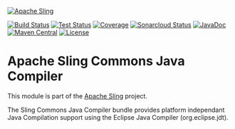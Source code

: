 [![Apache Sling](https://sling.apache.org/res/logos/sling.png)](https://sling.apache.org)

&#32;[![Build Status](https://ci-builds.apache.org/job/Sling/job/modules/job/sling-org-apache-sling-commons-compiler/job/master/badge/icon)](https://ci-builds.apache.org/job/Sling/job/modules/job/sling-org-apache-sling-commons-compiler/job/master/)&#32;[![Test Status](https://img.shields.io/jenkins/tests.svg?jobUrl=https://ci-builds.apache.org/job/Sling/job/modules/job/sling-org-apache-sling-commons-compiler/job/master/)](https://ci-builds.apache.org/job/Sling/job/modules/job/sling-org-apache-sling-commons-compiler/job/master/test/?width=800&height=600)&#32;[![Coverage](https://sonarcloud.io/api/project_badges/measure?project=apache_sling-org-apache-sling-commons-compiler&metric=coverage)](https://sonarcloud.io/dashboard?id=apache_sling-org-apache-sling-commons-compiler)&#32;[![Sonarcloud Status](https://sonarcloud.io/api/project_badges/measure?project=apache_sling-org-apache-sling-commons-compiler&metric=alert_status)](https://sonarcloud.io/dashboard?id=apache_sling-org-apache-sling-commons-compiler)&#32;[![JavaDoc](https://www.javadoc.io/badge/org.apache.sling/org.apache.sling.commons.compiler.svg)](https://www.javadoc.io/doc/org.apache.sling/org.apache.sling.commons.compiler)&#32;[![Maven Central](https://maven-badges.herokuapp.com/maven-central/org.apache.sling/org.apache.sling.commons.compiler/badge.svg)](https://search.maven.org/#search%7Cga%7C1%7Cg%3A%22org.apache.sling%22%20a%3A%22org.apache.sling.commons.compiler%22) [![License](https://img.shields.io/badge/License-Apache%202.0-blue.svg)](https://www.apache.org/licenses/LICENSE-2.0)

# Apache Sling Commons Java Compiler

This module is part of the [Apache Sling](https://sling.apache.org) project.

The Sling Commons Java Compiler bundle provides platform independant Java Compilation 
support using the Eclipse Java Compiler (org.eclipse.jdt).
